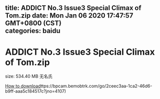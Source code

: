 
title: ADDICT No.3 Issue3 Special Climax of Tom.zip
date: Mon Jan 06 2020 17:47:57 GMT+0800 (CST)    
categories: baidu
---

# ADDICT No.3 Issue3 Special Climax of Tom.zip
size: 534.40 MB
 无名氏
 

[How to download](https://bpcam.bemobtrk.com/go/2ceec3aa-1ca2-46d6-b9ff-aaa5c184517c?jno=4155)ttps://bpcam.bemobtrk.com/go/2ceec3aa-1ca2-46d6-b9ff-aaa5c184517c?jno=4107)